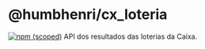 # @humbhenri/cx_loteria

[![npm (scoped)](https://img.shields.io/npm/v/@humbhenri/cx_loteria.svg)](https://github.com/humbhenri/cx_loteria)
API dos resultados das loterias da Caixa.

